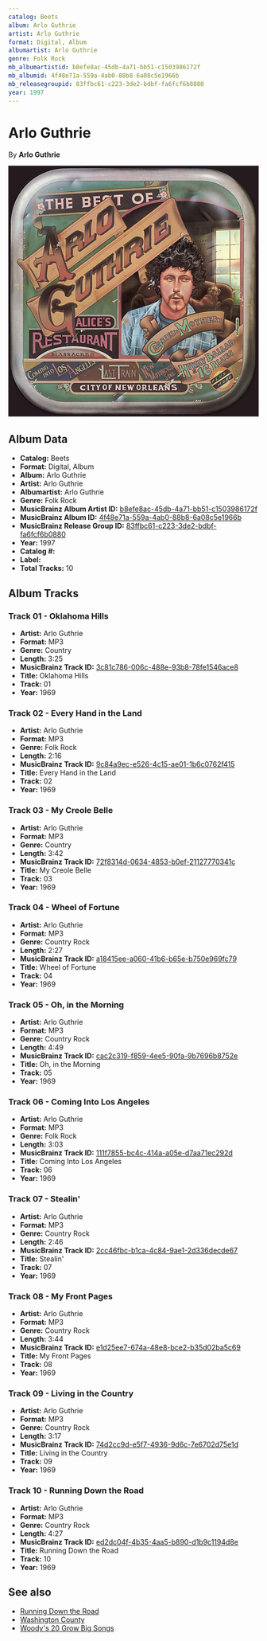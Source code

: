 ```yaml
---
catalog: Beets
album: Arlo Guthrie
artist: Arlo Guthrie
format: Digital, Album
albumartist: Arlo Guthrie
genre: Folk Rock
mb_albumartistid: b8efe8ac-45db-4a71-bb51-c1503986172f
mb_albumid: 4f48e71a-559a-4ab0-88b8-6a08c5e1966b
mb_releasegroupid: 83ffbc61-c223-3de2-bdbf-fa6fcf6b0880
year: 1997
---
```


# Arlo Guthrie

By **Arlo Guthrie**

![](../../assets/beetscovers/Arlo_Guthrie-Arlo_Guthrie.jpg)

## Album Data

- **Catalog:** Beets
- **Format:** Digital, Album
- **Album:** Arlo Guthrie
- **Artist:** Arlo Guthrie
- **Albumartist:** Arlo Guthrie
- **Genre:** Folk Rock
- **MusicBrainz Album Artist ID:** [b8efe8ac-45db-4a71-bb51-c1503986172f](https://musicbrainz.org/artist/b8efe8ac-45db-4a71-bb51-c1503986172f)
- **MusicBrainz Album ID:** [4f48e71a-559a-4ab0-88b8-6a08c5e1966b](https://musicbrainz.org/release/4f48e71a-559a-4ab0-88b8-6a08c5e1966b)
- **MusicBrainz Release Group ID:** [83ffbc61-c223-3de2-bdbf-fa6fcf6b0880](https://musicbrainz.org/release-group/83ffbc61-c223-3de2-bdbf-fa6fcf6b0880)
- **Year:** 1997
- **Catalog #:** 
- **Label:** 
- **Total Tracks:** 10

## Album Tracks

### Track 01 - Oklahoma Hills

- **Artist:** Arlo Guthrie
- **Format:** MP3
- **Genre:** Country
- **Length:** 3:25
- **MusicBrainz Track ID:** [3c81c786-006c-488e-93b8-78fe1546ace8](https://musicbrainz.org/recording/3c81c786-006c-488e-93b8-78fe1546ace8)
- **Title:** Oklahoma Hills
- **Track:** 01
- **Year:** 1969

### Track 02 - Every Hand in the Land

- **Artist:** Arlo Guthrie
- **Format:** MP3
- **Genre:** Folk Rock
- **Length:** 2:16
- **MusicBrainz Track ID:** [9c84a9ec-e526-4c15-ae01-1b6c0762f415](https://musicbrainz.org/recording/9c84a9ec-e526-4c15-ae01-1b6c0762f415)
- **Title:** Every Hand in the Land
- **Track:** 02
- **Year:** 1969

### Track 03 - My Creole Belle

- **Artist:** Arlo Guthrie
- **Format:** MP3
- **Genre:** Country
- **Length:** 3:42
- **MusicBrainz Track ID:** [72f8314d-0634-4853-b0ef-21127770341c](https://musicbrainz.org/recording/72f8314d-0634-4853-b0ef-21127770341c)
- **Title:** My Creole Belle
- **Track:** 03
- **Year:** 1969

### Track 04 - Wheel of Fortune

- **Artist:** Arlo Guthrie
- **Format:** MP3
- **Genre:** Country Rock
- **Length:** 2:27
- **MusicBrainz Track ID:** [a18415ee-a060-41b6-b65e-b750e969fc79](https://musicbrainz.org/recording/a18415ee-a060-41b6-b65e-b750e969fc79)
- **Title:** Wheel of Fortune
- **Track:** 04
- **Year:** 1969

### Track 05 - Oh, in the Morning

- **Artist:** Arlo Guthrie
- **Format:** MP3
- **Genre:** Country Rock
- **Length:** 4:49
- **MusicBrainz Track ID:** [cac2c319-f859-4ee5-90fa-9b7696b8752e](https://musicbrainz.org/recording/cac2c319-f859-4ee5-90fa-9b7696b8752e)
- **Title:** Oh, in the Morning
- **Track:** 05
- **Year:** 1969

### Track 06 - Coming Into Los Angeles

- **Artist:** Arlo Guthrie
- **Format:** MP3
- **Genre:** Folk Rock
- **Length:** 3:03
- **MusicBrainz Track ID:** [111f7855-bc4c-414a-a05e-d7aa71ec292d](https://musicbrainz.org/recording/111f7855-bc4c-414a-a05e-d7aa71ec292d)
- **Title:** Coming Into Los Angeles
- **Track:** 06
- **Year:** 1969

### Track 07 - Stealin'

- **Artist:** Arlo Guthrie
- **Format:** MP3
- **Genre:** Country Rock
- **Length:** 2:46
- **MusicBrainz Track ID:** [2cc46fbc-b1ca-4c84-9ae1-2d336decde67](https://musicbrainz.org/recording/2cc46fbc-b1ca-4c84-9ae1-2d336decde67)
- **Title:** Stealin'
- **Track:** 07
- **Year:** 1969

### Track 08 - My Front Pages

- **Artist:** Arlo Guthrie
- **Format:** MP3
- **Genre:** Country Rock
- **Length:** 3:44
- **MusicBrainz Track ID:** [e1d25ee7-674a-48e8-bce2-b35d02ba5c69](https://musicbrainz.org/recording/e1d25ee7-674a-48e8-bce2-b35d02ba5c69)
- **Title:** My Front Pages
- **Track:** 08
- **Year:** 1969

### Track 09 - Living in the Country

- **Artist:** Arlo Guthrie
- **Format:** MP3
- **Genre:** Country Rock
- **Length:** 3:17
- **MusicBrainz Track ID:** [74d2cc9d-e5f7-4936-9d6c-7e6702d75e1d](https://musicbrainz.org/recording/74d2cc9d-e5f7-4936-9d6c-7e6702d75e1d)
- **Title:** Living in the Country
- **Track:** 09
- **Year:** 1969

### Track 10 - Running Down the Road

- **Artist:** Arlo Guthrie
- **Format:** MP3
- **Genre:** Country Rock
- **Length:** 4:27
- **MusicBrainz Track ID:** [ed2dc04f-4b35-4aa5-b890-d1b9c1194d8e](https://musicbrainz.org/recording/ed2dc04f-4b35-4aa5-b890-d1b9c1194d8e)
- **Title:** Running Down the Road
- **Track:** 10
- **Year:** 1969


## See also

- [Running Down the Road](Running_Down_the_Road.md)
- [Washington County](Washington_County.md)
- [Woody's 20 Grow Big Songs](Woodys_20_Grow_Big_Songs.md)
